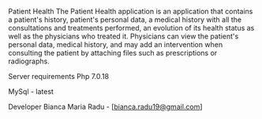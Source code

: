 Patient Health
The Patient Health application is an application that contains a patient's history, patient's personal data, a medical history with all the consultations and treatments performed, an evolution of its health status as well as the physicians who treated it. Physicians can view the patient's personal data, medical history, and may add an intervention when consulting the patient by attaching files such as prescriptions or radiographs.

Server  requirements
Php 7.0.18

MySql - latest

Developer
Bianca Maria Radu - [bianca.radu19@gmail.com]
